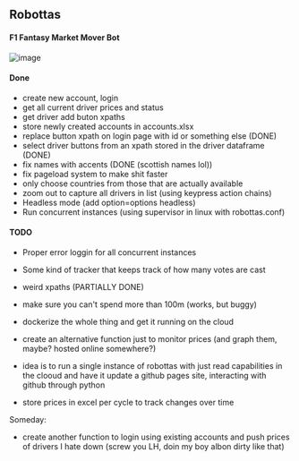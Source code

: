 ## Robottas 
#### F1 Fantasy Market Mover Bot


![image](https://i.imgur.com/ASAbxHC.jpg)



#### Done
- create new account, login
- get all current driver prices and status
- get driver add buton xpaths
- store newly created accounts in accounts.xlsx
- replace button xpath on login page with id or something else (DONE)
- select driver buttons from an xpath stored in the driver dataframe (DONE)
- fix names with accents (DONE (scottish names lol))
- fix pageload system to make shit faster
- only choose countries from those that are actually available
- zoom out to capture all drivers in list (using keypress action chains)
- Headless mode (add option=options headless)
- Run concurrent instances (using supervisor in linux with robottas.conf)


#### TODO

- Proper error loggin for all concurrent instances
- Some kind of tracker that keeps track of how many votes are cast
- weird xpaths (PARTIALLY DONE)

- make sure you can't spend more than 100m (works, but buggy)

- dockerize the whole thing and get it running on the cloud 

- create an alternative function just to monitor prices (and graph them, maybe? hosted online somewhere?)
- idea is to run a single instance of robottas with just read capabilities in the clooud and have it update a github pages site, interacting with github through python
- store prices in excel per cycle to track changes over time 


Someday:
- create another function to login using existing accounts and push prices of drivers I hate down (screw you LH, doin my boy albon dirty like that)





